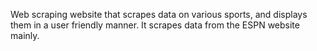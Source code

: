 Web scraping website that scrapes data on various sports, and displays them in a user friendly manner. It scrapes data from the ESPN website mainly.
